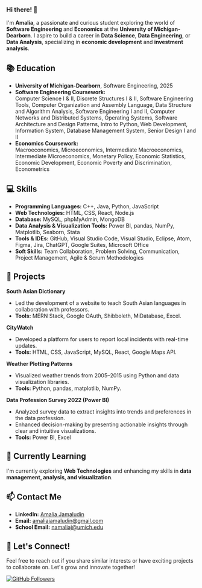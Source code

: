 ### Hi there! 👋  

I'm **Amalia**, a passionate and curious student exploring the world of **Software Engineering** and **Economics** at the **University of Michigan-Dearborn**. I aspire to build a career in **Data Science**, **Data Engineering**, or **Data Analysis**, specializing in **economic development** and **investment analysis**.  

## 📚 Education  

- **University of Michigan-Dearborn**, Software Engineering, 2025  
- **Software Engineering Coursework:**  
  Computer Science I & II, Discrete Structures I & II, Software Engineering Tools, Computer Organization and Assembly Language, Data Structure and Algorithm Analysis, Software Engineering I and II, Computer Networks and Distributed Systems, Operating Systems, Software Architecture and Design Patterns, Intro to Python, Web Development, Information System, Database Management System, Senior Design I and II
- **Economics Coursework:**  
  Macroeconomics, Microeconomics, Intermediate Macroeconomics, Intermediate Microeconomics, Monetary Policy, Economic Statistics, Economic Development, Economic Poverty and Discrimination, Econometrics  

## 💻 Skills  

- **Programming Languages:** C++, Java, Python, JavaScript  
- **Web Technologies:** HTML, CSS, React, Node.js  
- **Database:** MySQL, phpMyAdmin, MongoDB  
- **Data Analysis & Visualization Tools:** Power BI, pandas, NumPy, Matplotlib, Seaborn, Stata  
- **Tools & IDEs:** GitHub, Visual Studio Code, Visual Studio, Eclipse, Atom, Figma, Jira, ChatGPT, Google Suites, Microsoft Office 
- **Soft Skills:** Team Collaboration, Problem Solving, Communication, Project Management, Agile & Scrum Methodologies 

## 🚀 Projects  

**South Asian Dictionary**  
- Led the development of a website to teach South Asian languages in collaboration with professors.  
- **Tools:** MERN Stack, Google OAuth, Shibboleth, MiDatabase, Excel.  

**CityWatch**  
- Developed a platform for users to report local incidents with real-time updates.  
- **Tools:** HTML, CSS, JavaScript, MySQL, React, Google Maps API.  

**Weather Plotting Patterns**  
- Visualized weather trends from 2005–2015 using Python and data visualization libraries.  
- **Tools:** Python, pandas, matplotlib, NumPy.  

**Data Profession Survey 2022 (Power BI)**  
- Analyzed survey data to extract insights into trends and preferences in the data profession.   
- Enhanced decision-making by presenting actionable insights through clear and intuitive visualizations.  
- **Tools:** Power BI, Excel

## 🌱 Currently Learning  

I'm currently exploring **Web Technologies** and enhancing my skills in **data management, analysis, and visualization**.  

## 📫 Contact Me  

- **LinkedIn:** [Amalia Jamaludin](https://www.linkedin.com/in/amaliajamaludin)  
- **Email:** [amaliajamaludin@gmail.com](mailto:amaliajamaludin@gmail.com)  
- **School Email:** [namaliaj@umich.edu](mailto:namaliaj@umich.edu)  

## 🤝 Let's Connect!  

Feel free to reach out if you share similar interests or have exciting projects to collaborate on. Let's grow and innovate together!  

[![GitHub Followers](https://img.shields.io/github/followers/Amaliajamaludin?label=Follow&style=social)](https://github.com/Amaliajamaludin)  




